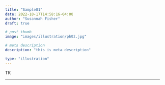 ```yaml
---
title: "Sample01"
date: 2022-10-17T14:58:16-04:00
author: "Susannah Fisher"
draft: true

# post thumb
image: "images/illustration/ph02.jpg"

# meta description
description: "this is meta description"

type: "illustration"
---
```


TK

---
